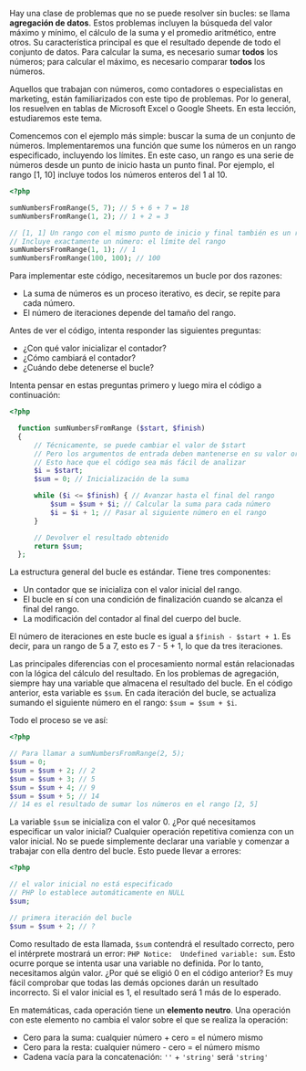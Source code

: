 Hay una clase de problemas que no se puede resolver sin bucles: se llama **agregación de datos**. Estos problemas incluyen la búsqueda del valor máximo y mínimo, el cálculo de la suma y el promedio aritmético, entre otros. Su característica principal es que el resultado depende de todo el conjunto de datos. Para calcular la suma, es necesario sumar **todos** los números; para calcular el máximo, es necesario comparar **todos** los números.

Aquellos que trabajan con números, como contadores o especialistas en marketing, están familiarizados con este tipo de problemas. Por lo general, los resuelven en tablas de Microsoft Excel o Google Sheets. En esta lección, estudiaremos este tema.

Comencemos con el ejemplo más simple: buscar la suma de un conjunto de números. Implementaremos una función que sume los números en un rango especificado, incluyendo los límites. En este caso, un rango es una serie de números desde un punto de inicio hasta un punto final. Por ejemplo, el rango [1, 10] incluye todos los números enteros del 1 al 10.

```php
<?php

sumNumbersFromRange(5, 7); // 5 + 6 + 7 = 18
sumNumbersFromRange(1, 2); // 1 + 2 = 3

// [1, 1] Un rango con el mismo punto de inicio y final también es un rango
// Incluye exactamente un número: el límite del rango
sumNumbersFromRange(1, 1); // 1
sumNumbersFromRange(100, 100); // 100
```

Para implementar este código, necesitaremos un bucle por dos razones:

* La suma de números es un proceso iterativo, es decir, se repite para cada número.
* El número de iteraciones depende del tamaño del rango.

Antes de ver el código, intenta responder las siguientes preguntas:

* ¿Con qué valor inicializar el contador?
* ¿Cómo cambiará el contador?
* ¿Cuándo debe detenerse el bucle?

Intenta pensar en estas preguntas primero y luego mira el código a continuación:

```php
<?php

  function sumNumbersFromRange ($start, $finish)
  {
      // Técnicamente, se puede cambiar el valor de $start
      // Pero los argumentos de entrada deben mantenerse en su valor original
      // Esto hace que el código sea más fácil de analizar
      $i = $start;
      $sum = 0; // Inicialización de la suma

      while ($i <= $finish) { // Avanzar hasta el final del rango
          $sum = $sum + $i; // Calcular la suma para cada número
          $i = $i + 1; // Pasar al siguiente número en el rango
      }

      // Devolver el resultado obtenido
      return $sum;
  };
  ```

La estructura general del bucle es estándar. Tiene tres componentes:

* Un contador que se inicializa con el valor inicial del rango.
* El bucle en sí con una condición de finalización cuando se alcanza el final del rango.
* La modificación del contador al final del cuerpo del bucle.

El número de iteraciones en este bucle es igual a `$finish - $start + 1`. Es decir, para un rango de 5 a 7, esto es 7 - 5 + 1, lo que da tres iteraciones.

Las principales diferencias con el procesamiento normal están relacionadas con la lógica del cálculo del resultado. En los problemas de agregación, siempre hay una variable que almacena el resultado del bucle. En el código anterior, esta variable es `$sum`. En cada iteración del bucle, se actualiza sumando el siguiente número en el rango: `$sum = $sum + $i`.

Todo el proceso se ve así:

```php
<?php

// Para llamar a sumNumbersFromRange(2, 5);
$sum = 0;
$sum = $sum + 2; // 2
$sum = $sum + 3; // 5
$sum = $sum + 4; // 9
$sum = $sum + 5; // 14
// 14 es el resultado de sumar los números en el rango [2, 5]
```

La variable `$sum` se inicializa con el valor 0. ¿Por qué necesitamos especificar un valor inicial? Cualquier operación repetitiva comienza con un valor inicial. No se puede simplemente declarar una variable y comenzar a trabajar con ella dentro del bucle. Esto puede llevar a errores:

```php
<?php

// el valor inicial no está especificado
// PHP lo establece automáticamente en NULL
$sum;

// primera iteración del bucle
$sum = $sum + 2; // ?
```

Como resultado de esta llamada, `$sum` contendrá el resultado correcto, pero el intérprete mostrará un error: `PHP Notice:  Undefined variable: sum`. Esto ocurre porque se intenta usar una variable no definida. Por lo tanto, necesitamos algún valor. ¿Por qué se eligió 0 en el código anterior? Es muy fácil comprobar que todas las demás opciones darán un resultado incorrecto. Si el valor inicial es 1, el resultado será 1 más de lo esperado.

En matemáticas, cada operación tiene un **elemento neutro**. Una operación con este elemento no cambia el valor sobre el que se realiza la operación:

* Cero para la suma: cualquier número + cero = el número mismo
* Cero para la resta: cualquier número - cero = el número mismo
* Cadena vacía para la concatenación: `''` + `'string'` será `'string'`
